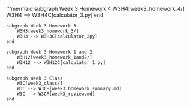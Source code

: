 '''mermaid
    subgraph Week 3 Homework 4
        W3H4[week3_homework_4/]
        W3H4 --> W3H4C[calculator_3.py]
    end

    subgraph Week 3 Homework 3
        W3H3[week3_homework_3/]
        W3H3 --> W3H3C[calculator_2py]
    end

    subgraph Week 3 Homework 1 and 2
        W3H12[week3_homework_1and2/]
        W3H12 --> W3H12C[calculator_1.py]
    end

    subgraph Week 3 Class
        W3C[week3_class/]
        W3C --> W3CH[week3_homework_summary.md]
        W3C --> W3CR[week3_review.md]
    end